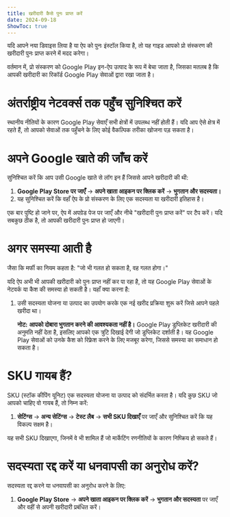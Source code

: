 ```yaml
---
title: खरीदारी कैसे पुनः प्राप्त करें  
date: 2024-09-18  
ShowToc: true  
---
```


यदि आपने नया डिवाइस लिया है या ऐप को पुनः इंस्टॉल किया है, तो यह गाइड आपको प्रो संस्करण की खरीदारी पुनः प्राप्त करने में मदद करेगा।

वर्तमान में, प्रो संस्करण को Google Play इन-ऐप उत्पाद के रूप में बेचा जाता है, जिसका मतलब है कि आपकी खरीदारी का रिकॉर्ड Google Play सेवाओं द्वारा रखा जाता है।

# अंतर्राष्ट्रीय नेटवर्क्स तक पहुँच सुनिश्चित करें

स्थानीय नीतियों के कारण Google Play सेवाएँ सभी क्षेत्रों में उपलब्ध नहीं होती हैं। यदि आप ऐसे क्षेत्र में रहते हैं, तो आपको सेवाओं तक पहुँचने के लिए कोई वैकल्पिक तरीका खोजना पड़ सकता है।

# अपने Google खाते की जाँच करें

सुनिश्चित करें कि आप उसी Google खाते से लॉग इन हैं जिससे आपने खरीदारी की थी:

1. **Google Play Store पर जाएँ** -> **अपने खाता आइकन पर क्लिक करें** -> **भुगतान और सदस्यता।**  
2. यह सुनिश्चित करें कि वहाँ ऐप के प्रो संस्करण के लिए एक सदस्यता या खरीदारी इतिहास है।

एक बार पुष्टि हो जाने पर, ऐप में अपग्रेड पेज पर जाएँ और नीचे "खरीदारी पुनः प्राप्त करें" पर टैप करें। यदि सबकुछ ठीक है, तो आपकी खरीदारी पुनः प्राप्त हो जाएगी।

# अगर समस्या आती है

जैसा कि मर्फी का नियम कहता है: "जो भी गलत हो सकता है, वह गलत होगा।"

यदि ऐप अभी भी आपकी खरीदारी को पुनः प्राप्त नहीं कर पा रहा है, तो यह Google Play सेवाओं के नेटवर्क या कैश की समस्या हो सकती है। यहाँ क्या करना है:

1. उसी सदस्यता योजना या उत्पाद का उपयोग करके एक नई खरीद प्रक्रिया शुरू करें जिसे आपने पहले खरीदा था।

   **नोट:** **आपको दोबारा भुगतान करने की आवश्यकता नहीं है।** Google Play डुप्लिकेट खरीदारी की अनुमति नहीं देता है, इसलिए आपको एक त्रुटि दिखाई देगी जो डुप्लिकेट दर्शाती है। यह Google Play सेवाओं को उनके कैश को रिफ्रेश करने के लिए मजबूर करेगा, जिससे समस्या का समाधान हो सकता है।

# SKU गायब हैं?

SKU (स्टॉक कीपिंग यूनिट) एक सदस्यता योजना या उत्पाद को संदर्भित करता है। यदि कुछ SKU जो आपको चाहिए वो गायब हैं, तो निम्न करें:

1. **सेटिंग्स** -> **अन्य सेटिंग्स** -> **टेस्ट लैब** -> **सभी SKU दिखाएँ** पर जाएँ और सुनिश्चित करें कि यह विकल्प सक्षम है।
   
यह सभी SKU दिखाएगा, जिनमें वे भी शामिल हैं जो मार्केटिंग रणनीतियों के कारण निष्क्रिय हो सकते हैं।

# सदस्यता रद्द करें या धनवापसी का अनुरोध करें?

सदस्यता रद्द करने या धनवापसी का अनुरोध करने के लिए:

1. **Google Play Store** -> **अपने खाता आइकन पर क्लिक करें** -> **भुगतान और सदस्यता** पर जाएँ और वहीं से अपनी खरीदारी प्रबंधित करें।